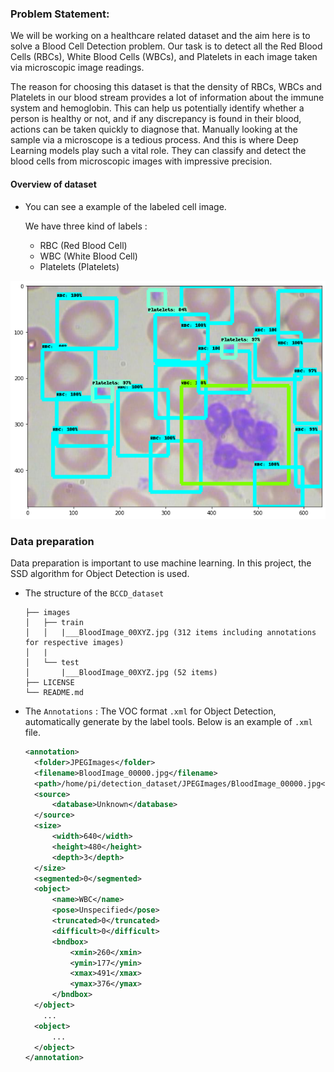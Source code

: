 
### Problem Statement:
We will be working on a healthcare related dataset and the aim here is to solve a Blood Cell Detection problem. Our task is to detect all the Red Blood Cells (RBCs), White Blood Cells (WBCs), and Platelets in each image taken via 
microscopic image readings. 

The reason for choosing this dataset is that the density of RBCs, WBCs and Platelets in our blood stream provides a 
lot of information about the immune system and hemoglobin. This can help us potentially identify whether a person is 
healthy or not, and if any discrepancy is found in their blood, actions can be taken quickly to diagnose that.
Manually looking at the sample via a microscope is a tedious process. And this is where Deep Learning models play such a vital role. They can classify and detect the blood cells from microscopic images with impressive precision.

#### Overview of dataset

* You can see a example of the labeled cell image.

  We have three kind of labels :

  * RBC (Red Blood Cell)
  * WBC (White Blood Cell)
  * Platelets (Platelets)

![Output](https://github.com/rp926463-arch/Blood-Cell-Detection/blob/main/research/data/BLOOD_CELLS_output/image5.png?raw=true)

### Data preparation
Data preparation is important to use machine learning. In this project, the SSD algorithm for Object Detection is used.

* The structure of the `BCCD_dataset`

  ```
  ├── images
  │   ├── train
  │   │   |___BloodImage_00XYZ.jpg (312 items including annotations for respective images)
  │   |
  │   └── test
  │       |___BloodImage_00XYZ.jpg (52 items)
  ├── LICENSE
  └── README.md
  ```



* The `Annotations` : The VOC format `.xml` for Object Detection, automatically generate by the label tools. Below is an example of `.xml` file.

  ```xml
  <annotation>
  	<folder>JPEGImages</folder>
  	<filename>BloodImage_00000.jpg</filename>
  	<path>/home/pi/detection_dataset/JPEGImages/BloodImage_00000.jpg</path>
  	<source>
  		<database>Unknown</database>
  	</source>
  	<size>
  		<width>640</width>
  		<height>480</height>
  		<depth>3</depth>
  	</size>
  	<segmented>0</segmented>
  	<object>
  		<name>WBC</name>
  		<pose>Unspecified</pose>
  		<truncated>0</truncated>
  		<difficult>0</difficult>
  		<bndbox>
  			<xmin>260</xmin>
  			<ymin>177</ymin>
  			<xmax>491</xmax>
  			<ymax>376</ymax>
  		</bndbox>
  	</object>
      ...
  	<object>
  		...
  	</object>
  </annotation>
  ```


